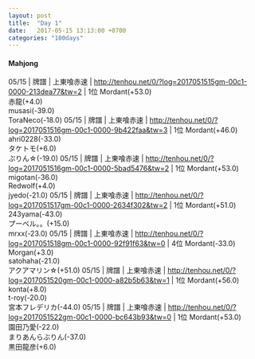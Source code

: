 ```yaml
---
layout: post
title:  "Day 1"
date:   2017-05-15 13:13:00 +0700
categories: "100days"
---
```


#### Mahjong

05/15 | 牌譜 | 上東喰赤速 | http://tenhou.net/0/?log=2017051515gm-00c1-0000-213dea77&tw=2 | 1位 Mordant(+53.0)<br/> 赤龍(+4.0)<br/> musasi(-39.0)<br/> ToraNeco(-18.0)
05/15 | 牌譜 | 上東喰赤速 | http://tenhou.net/0/?log=2017051516gm-00c1-0000-9b422faa&tw=3 | 1位 Mordant(+46.0)<br/> ahri0228(-33.0)<br/> タケトモ(+6.0)<br/> ぷりん☆(-19.0)
05/15 | 牌譜 | 上東喰赤速 | http://tenhou.net/0/?log=2017051516gm-00c1-0000-5bad5476&tw=2 | 1位 Mordant(+53.0)<br/> migotan(-36.0)<br/> Redwolf(+4.0)<br/> jyedo(-21.0)
05/15 | 牌譜 | 上東喰赤速 | http://tenhou.net/0/?log=2017051517gm-00c1-0000-2634f302&tw=2 | 1位 Mordant(+51.0)<br/> 243yama(-43.0)<br/> プーベル。。(+15.0)<br/> mrxx(-23.0)
05/15 | 牌譜 | 上東喰赤速 | http://tenhou.net/0/?log=2017051518gm-00c1-0000-92f91f63&tw=0 | 4位 Mordant(-33.0)<br/> Morgan(+3.0)<br/> satohaha(-21.0)<br/> アクアマリン☆(+51.0)
05/15 | 牌譜 | 上東喰赤速 | http://tenhou.net/0/?log=2017051520gm-00c1-0000-a82b5b63&tw=1 | 1位 Mordant(+56.0)<br/> konta(+8.0)<br/> t-roy(-20.0)<br/> 宮本フレデリカ(-44.0)
05/15 | 牌譜 | 上東喰赤速 | http://tenhou.net/0/?log=2017051522gm-00c1-0000-bc643b93&tw=0 | 1位 Mordant(+53.0)<br/> 園田乃愛(-22.0)<br/> まりあんらぶりん(-37.0)<br/> 黒田龍彦(+6.0)
